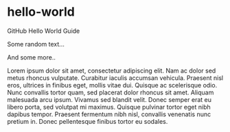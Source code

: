 # hello-world
GitHub Hello World Guide

Some random text...

And some more..

Lorem ipsum dolor sit amet, consectetur adipiscing elit. Nam ac dolor sed metus rhoncus vulputate. Curabitur iaculis accumsan vehicula. Praesent nisl eros, ultrices in finibus eget, mollis vitae dui. Quisque ac scelerisque odio. Nunc convallis tortor quam, sed placerat dolor rhoncus sit amet. Aliquam malesuada arcu ipsum. Vivamus sed blandit velit. Donec semper erat eu libero porta, sed volutpat mi maximus. Quisque pulvinar tortor eget nibh dapibus tempor. Praesent fermentum nibh nisl, convallis venenatis nunc pretium in. Donec pellentesque finibus tortor eu sodales. 
